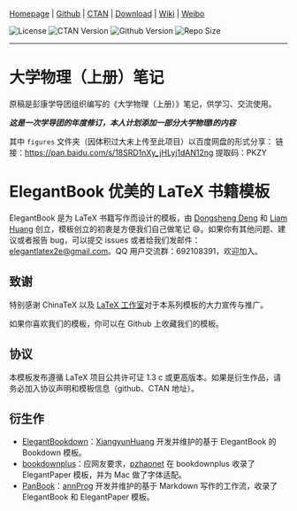 <!-- Author : Dongsheng Deng & Liam Huang-->
<!-- Program Email: elegantlatex2e@gmail.com -->

[Homepage](https://elegantlatex.org/) | [Github](https://github.com/ElegantLaTeX/ElegantBook) | [CTAN](https://ctan.org/pkg/elegantbook) | [Download](https://github.com/ElegantLaTeX/ElegantBook/releases) | [Wiki](https://github.com/ElegantLaTeX/ElegantBook/wiki) | [Weibo](https://weibo.com/elegantlatex)

![License](https://img.shields.io/ctan/l/elegantbook.svg) ![CTAN Version](https://img.shields.io/ctan/v/elegantbook.svg) ![Github Version](https://img.shields.io/github/release/ElegantLaTeX/ElegantBook.svg) ![Repo Size](https://img.shields.io/github/repo-size/ElegantLaTeX/ElegantBook.svg)

---
# 大学物理（上册）笔记
原稿是彭康学导团组织编写的《大学物理（上册）》笔记，供学习、交流使用。

**_这是一次学导团的年度修订，本人计划添加一部分大学物理I的内容_**

其中 `figures` 文件夹（因体积过大未上传至此项目）以百度网盘的形式分享：
链接：https://pan.baidu.com/s/18SRD1nXy_jHLyj1dAN12ng 
提取码：PKZY
# ElegantBook 优美的 LaTeX 书籍模板

ElegantBook 是为 LaTeX 书籍写作而设计的模板，由 [Dongsheng Deng](https://ddswhu.me/) 和 [Liam Huang](https://liam.page/) 创立，模板创立的初衷是方便我们自己做笔记 :smile:。如果你有其他问题、建议或者报告 bug，可以提交 issues 或者给我们发邮件：elegantlatex2e@gmail.com。QQ 用户交流群：692108391，欢迎加入。


## 致谢

特别感谢 ChinaTeX 以及 [LaTeX 工作室](http://www.latexstudio.net/)对于本系列模板的大力宣传与推广。

如果你喜欢我们的模板，你可以在 Github 上收藏我们的模板。

## 协议

本模板发布遵循 LaTeX 项目公共许可证 1.3 c 或更高版本。如果是衍生作品，请务必加入协议声明和模板信息（github、CTAN 地址）。

## 衍生作

+ [ElegantBookdown](https://github.com/XiangyunHuang/ElegantBookdown)：[XiangyunHuang](https://github.com/XiangyunHuang) 开发并维护的基于 ElegantBook 的 Bookdown 模板。
+ [bookdownplus](https://github.com/pzhaonet/bookdownplus)：应网友要求，[pzhaonet](https://github.com/pzhaonet) 在 bookdownplus 收录了 ElegantPaper 模板，并为 Mac 做了字体适配。
+ [PanBook](https://github.com/annProg/PanBook)：[annProg](https://github.com/annProg) 开发并维护的基于 Markdown 写作的工作流，收录了 ElegantBook 和 ElegantPaper 模板。
